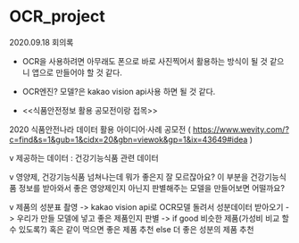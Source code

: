 # OCR_project



2020.09.18 회의록
- OCR을 사용하려면 아무래도 폰으로 바로 사진찍어서 활용하는 방식이 될 것 같으니 앱으로 만들어야 할 것 같다.


- OCR엔진? 모델?은 kakao vision api사용 하면 될 것 같다. 


- <<식품안전정보 활용 공모전이랑 접목>>

2020 식품안전나라 데이터 활용 아이디어·사례 공모전 ( https://www.wevity.com/?c=find&s=1&gub=1&cidx=20&gbn=viewok&gp=1&ix=43649#idea )

v 제공하는 데이터 : 건강기능식품 관련 데이터

v 영양제, 건강기능식품 넘쳐나는데 뭐가 좋은지 잘 모르잖아요? 이 부분을 건강기능식품 정보를 받아와서 좋은 영양제인지 아닌지 판별해주는 모델을 만들어보면 어떨까요?

v 제품의 성분표 촬영 -> kakao vision api로 OCR모델 돌려서 성분데이터 받아오기 -> 우리가 만들 모델에 넣고 좋은 제품인지 판별 ->  if good 비슷한 제품(가성비 비교 할 수 있도록?) 혹은 같이 먹으면 좋은 제품 추천 else 더 좋은 성분의 제품 추천
